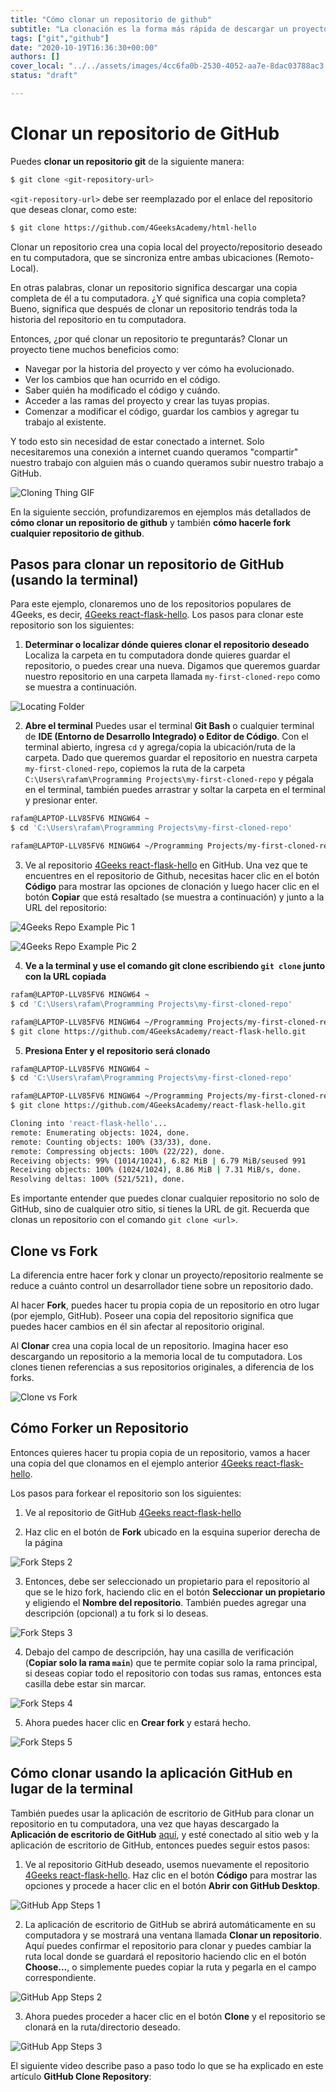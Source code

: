 ```yaml
---
title: "Cómo clonar un repositorio de github"
subtitle: "La clonación es la forma más rápida de descargar un proyecto o código, en esta lección explicaremos cómo clonar y la diferencia que tiene con el forking."
tags: ["git","github"]
date: "2020-10-19T16:36:30+00:00"
authors: []
cover_local: "../../assets/images/4cc6fa0b-2530-4052-aa7e-8dac03788ac3.png"
status: "draft"

---
```


# Clonar un repositorio de GitHub
Puedes **clonar un repositorio git** de la siguiente manera:

```bash session
$ git clone <git-repository-url>
```

`<git-repository-url>` debe ser reemplazado por el enlace del repositorio que deseas clonar, como este:

```bash
$ git clone https://github.com/4GeeksAcademy/html-hello
```

Clonar un repositorio crea una copia local del proyecto/repositorio deseado en tu computadora, que se sincroniza entre ambas ubicaciones (Remoto-Local).

En otras palabras, clonar un repositorio significa descargar una copia completa de él a tu computadora. ¿Y qué significa una copia completa? Bueno, significa que después de clonar un repositorio tendrás toda la historia del repositorio en tu computadora.

Entonces, ¿por qué clonar un repositorio te preguntarás? Clonar un proyecto tiene muchos beneficios como:

- Navegar por la historia del proyecto y ver cómo ha evolucionado.
- Ver los cambios que han ocurrido en el código.
- Saber quién ha modificado el código y cuándo.
- Acceder a las ramas del proyecto y crear las tuyas propias.
- Comenzar a modificar el código, guardar los cambios y agregar tu trabajo al existente.

Y todo esto sin necesidad de estar conectado a internet. Solo necesitaremos una conexión a internet cuando queramos "compartir" nuestro trabajo con alguien más o cuando queramos subir nuestro trabajo a GitHub.

![Cloning Thing GIF](https://c.tenor.com/AQM9IEdO0K8AAAAd/clone.gif?raw=true)

En la siguiente sección, profundizaremos en ejemplos más detallados de **cómo clonar un repositorio de github** y también **cómo hacerle fork cualquier repositorio de github**.

## Pasos para clonar un repositorio de GitHub (usando la terminal)
Para este ejemplo, clonaremos uno de los repositorios populares de 4Geeks, es decir, [4Geeks react-flask-hello](https://github.com/4GeeksAcademy/react-flask-hello). Los pasos para clonar este repositorio son los siguientes:

1. **Determinar o localizar dónde quieres clonar el repositorio deseado**
Localiza la carpeta en tu computadora donde quieres guardar el repositorio, o puedes crear una nueva. Digamos que queremos guardar nuestro repositorio en una carpeta llamada `my-first-cloned-repo` como se muestra a continuación.

![Locating Folder](https://i.imgur.com/lAV0nLj.jpg?raw=true)

2. **Abre el terminal**
Puedes usar el terminal **Git Bash** o cualquier terminal de **IDE (Entorno de Desarrollo Integrado) o Editor de Código**. Con el terminal abierto, ingresa `cd` y agrega/copia la ubicación/ruta de la carpeta. Dado que queremos guardar el repositorio en nuestra carpeta `my-first-cloned-repo`, copiemos la ruta de la carpeta `C:\Users\rafam\Programming Projects\my-first-cloned-repo` y pégala en el terminal, también puedes arrastrar y soltar la carpeta en el terminal y presionar enter.

```bash session
rafam@LAPTOP-LLV85FV6 MINGW64 ~
$ cd 'C:\Users\rafam\Programming Projects\my-first-cloned-repo'

rafam@LAPTOP-LLV85FV6 MINGW64 ~/Programming Projects/my-first-cloned-repo
```

3. Ve al repositorio [4Geeks react-flask-hello](https://github.com/4GeeksAcademy/react-flask-hello) en GitHub. Una vez que te encuentres en el repositorio de Github, necesitas hacer clic en el botón **Código** para mostrar las opciones de clonación y luego hacer clic en el botón **Copiar** que está resaltado (se muestra a continuación) y junto a la URL del repositorio:

![4Geeks Repo Example Pic 1](https://i.imgur.com/xu3Psl0.png?raw=true)

![4Geeks Repo Example Pic 2](https://i.imgur.com/QPEPsZE.png?raw=true)

4. **Ve a la terminal y use el comando git clone escribiendo `git clone` junto con la URL copiada**

```bash session
rafam@LAPTOP-LLV85FV6 MINGW64 ~
$ cd 'C:\Users\rafam\Programming Projects\my-first-cloned-repo'

rafam@LAPTOP-LLV85FV6 MINGW64 ~/Programming Projects/my-first-cloned-repo
$ git clone https://github.com/4GeeksAcademy/react-flask-hello.git
```

5. **Presiona Enter y el repositorio será clonado**

```bash session
rafam@LAPTOP-LLV85FV6 MINGW64 ~
$ cd 'C:\Users\rafam\Programming Projects\my-first-cloned-repo'

rafam@LAPTOP-LLV85FV6 MINGW64 ~/Programming Projects/my-first-cloned-repo
$ git clone https://github.com/4GeeksAcademy/react-flask-hello.git 

Cloning into 'react-flask-hello'...
remote: Enumerating objects: 1024, done.
remote: Counting objects: 100% (33/33), done.
remote: Compressing objects: 100% (22/22), done.
Receiving objects: 99% (1014/1024), 6.82 MiB | 6.79 MiB/seused 991
Receiving objects: 100% (1024/1024), 8.86 MiB | 7.31 MiB/s, done.
Resolving deltas: 100% (521/521), done.
```

Es importante entender que puedes clonar cualquier repositorio no solo de GitHub, sino de cualquier otro sitio, si tienes la URL de git. Recuerda que clonas un repositorio con el comando `git clone <url>`.

## Clone vs Fork

La diferencia entre hacer fork y clonar un proyecto/repositorio realmente se reduce a cuánto control un desarrollador tiene sobre un repositorio dado.

Al hacer **Fork**, puedes hacer tu propia copia de un repositorio en otro lugar (por ejemplo, GitHub). Poseer una copia del repositorio significa que puedes hacer cambios en él sin afectar al repositorio original.

Al **Clonar** crea una copia local de un repositorio. Imagina hacer eso descargando un repositorio a la memoria local de tu computadora. Los clones tienen referencias a sus repositorios originales, a diferencia de los forks.

![Clone vs Fork](https://i.imgur.com/eSN0n99.jpg?raw=true)

## Cómo Forker un Repositorio

Entonces quieres hacer tu propia copia de un repositorio, vamos a hacer una copia del que clonamos en el ejemplo anterior [4Geeks react-flask-hello](https://github.com/4GeeksAcademy/react-flask-hello).

Los pasos para forkear el repositorio son los siguientes:

1. Ve al repositorio de GitHub [4Geeks react-flask-hello](https://github.com/4GeeksAcademy/react-flask-hello)

2. Haz clic en el botón de **Fork** ubicado en la esquina superior derecha de la página

![Fork Steps 2](https://i.imgur.com/0qzfYg0.png?raw=true)

3. Entonces, debe ser seleccionado un propietario para el repositorio al que se le hizo fork, haciendo clic en el botón **Seleccionar un propietario** y eligiendo el **Nombre del repositorio**. También puedes agregar una descripción (opcional) a tu fork si lo deseas.

![Fork Steps 3](https://imgur.com/4gqX7LM.png?raw=true)

4. Debajo del campo de descripción, hay una casilla de verificación (**Copiar solo la rama `main`**) que te permite copiar solo la rama principal, si deseas copiar todo el repositorio con todas sus ramas, entonces esta casilla debe estar sin marcar.

![Fork Steps 4](https://imgur.com/8CRRVxR.png?raw=true)

5. Ahora puedes hacer clic en **Crear fork** y estará hecho.

![Fork Steps 5](https://i.imgur.com/sm1x81i.png?raw=true)

## Cómo clonar usando la aplicación GitHub en lugar de la terminal

También puedes usar la aplicación de escritorio de GitHub para clonar un repositorio en tu computadora, una vez que hayas descargado la **Aplicación de escritorio de GitHub** [aquí](https://desktop.github.com/), y esté conectado al sitio web y la aplicación de escritorio de GitHub, entonces puedes seguir estos pasos:

1. Ve al repositorio GitHub deseado, usemos nuevamente el repositorio [4Geeks react-flask-hello](https://github.com/4GeeksAcademy/react-flask-hello). Haz clic en el botón **Código** para mostrar las opciones y procede a hacer clic en el botón **Abrir con GitHub Desktop**.

![GitHub App Steps 1](https://i.imgur.com/KPFvgCO.png?raw=true)

2. La aplicación de escritorio de GitHub se abrirá automáticamente en su computadora y se mostrará una ventana llamada **Clonar un repositorio**. Aquí puedes confirmar el repositorio para clonar y puedes cambiar la ruta local donde se guardará el repositorio haciendo clic en el botón **Choose...**, o simplemente puedes copiar la ruta y pegarla en el campo correspondiente.

![GitHub App Steps 2](https://i.imgur.com/mMS54sJ.png?raw=true)

3. Ahora puedes proceder a hacer clic en el botón **Clone** y el repositorio se clonará en la ruta/directorio deseado.

![GitHub App Steps 3](https://i.imgur.com/UVc92fA.png?raw=true)

El siguiente video describe paso a paso todo lo que se ha explicado en este artículo **GitHub Clone Repository**:
































